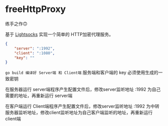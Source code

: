 # freeHttpProxy

练手之作🙃

基于 [Lightsocks](https://github.com/gwuhaolin/lightsocks) 实现一个简单的 HTTP加密代理服务。

```json
{
	"server": ":1992",
	"client": ":1080",
	"key": ""
}
```

```go build 编译好 Server端 和 Client端```
服务端和客户端的 key 必须使用生成的一致密钥

在服务器运行 server端程序产生配置文件后，修改server监听地址 :1992 为自己需要的地址，再重新运行 server端

在客户端运行 Client端程序产生配置文件后，修改server监听地址 :1992 为中转服务器监听地址，修改client监听地址为自己客户端监听的地址，再重新运行 client端
